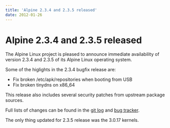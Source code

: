 ```yaml
---
title: 'Alpine 2.3.4 and 2.3.5 released'
date: 2012-01-26
---
```


# Alpine 2.3.4 and 2.3.5 released
The Alpine Linux project is pleased to announce immediate availability of version 2.3.4 and 2.3.5 of its Alpine Linux operating system.

Some of the higlights in the 2.3.4 bugfix release are:
<ul>
<li>Fix broken /etc/apk/repositories when booting from USB</li>
<li>Fix broken tinydns on x86_64</li>
</ul>

This release also includes several security patches from upstream package sources.

Full lists of changes can be found in the <a href="http://git.alpinelinux.org/cgit/aports/log/?h=v2.3.4">git log</a> and <a href="http://bugs.alpinelinux.org/versions/show/40">bug tracker</a>.

The only thing updated for 2.3.5 release was the 3.0.17 kernels.
